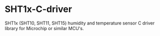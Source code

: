 # SHT1x-C-driver
SHT1x (SHT10, SHT11, SHT15) humidity and temperature sensor C driver library for Microchip or similar MCU's.
